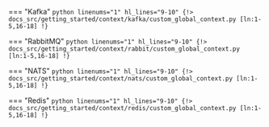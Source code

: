 === "Kafka"
    ```python linenums="1" hl_lines="9-10"
    {!> docs_src/getting_started/context/kafka/custom_global_context.py [ln:1-5,16-18] !}
    ```

=== "RabbitMQ"
    ```python linenums="1" hl_lines="9-10"
    {!> docs_src/getting_started/context/rabbit/custom_global_context.py [ln:1-5,16-18] !}
    ```

=== "NATS"
    ```python linenums="1" hl_lines="9-10"
    {!> docs_src/getting_started/context/nats/custom_global_context.py [ln:1-5,16-18] !}
    ```

=== "Redis"
    ```python linenums="1" hl_lines="9-10"
    {!> docs_src/getting_started/context/redis/custom_global_context.py [ln:1-5,16-18] !}
    ```
